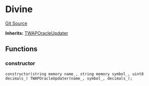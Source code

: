 # Divine
[Git Source](https://github.com/KlimaDAO/klimadao-solidity/blob/0daf6561853dcea28093c3f0ddf1098de21c5de2/src/protocol/tokens/regular/KlimaToken.sol)

**Inherits:**
[TWAPOracleUpdater](/src/protocol/tokens/regular/KlimaToken.sol/contract.TWAPOracleUpdater.md)


## Functions
### constructor


```solidity
constructor(string memory name_, string memory symbol_, uint8 decimals_) TWAPOracleUpdater(name_, symbol_, decimals_);
```

